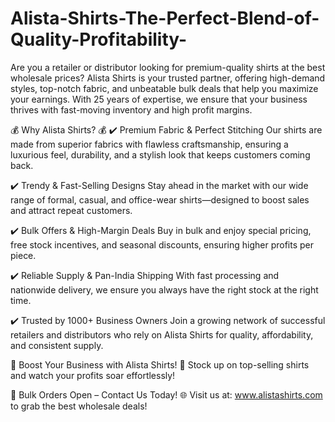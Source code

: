# Alista-Shirts-The-Perfect-Blend-of-Quality-Profitability-
Are you a retailer or distributor looking for premium-quality shirts at the best wholesale prices? Alista Shirts is your trusted partner, offering high-demand styles, top-notch fabric, and unbeatable bulk deals that help you maximize your earnings. With 25 years of expertise, we ensure that your business thrives with fast-moving inventory and high profit margins.

💰 Why Alista Shirts? 💰
✔️ Premium Fabric & Perfect Stitching
Our shirts are made from superior fabrics with flawless craftsmanship, ensuring a luxurious feel, durability, and a stylish look that keeps customers coming back.

✔️ Trendy & Fast-Selling Designs
Stay ahead in the market with our wide range of formal, casual, and office-wear shirts—designed to boost sales and attract repeat customers.

✔️ Bulk Offers & High-Margin Deals
Buy in bulk and enjoy special pricing, free stock incentives, and seasonal discounts, ensuring higher profits per piece.

✔️ Reliable Supply & Pan-India Shipping
With fast processing and nationwide delivery, we ensure you always have the right stock at the right time.

✔️ Trusted by 1000+ Business Owners
Join a growing network of successful retailers and distributors who rely on Alista Shirts for quality, affordability, and consistent supply.

🚀 Boost Your Business with Alista Shirts! 🚀
Stock up on top-selling shirts and watch your profits soar effortlessly!

📢 Bulk Orders Open – Contact Us Today!
🌐 Visit us at: www.alistashirts.com to grab the best wholesale deals!
